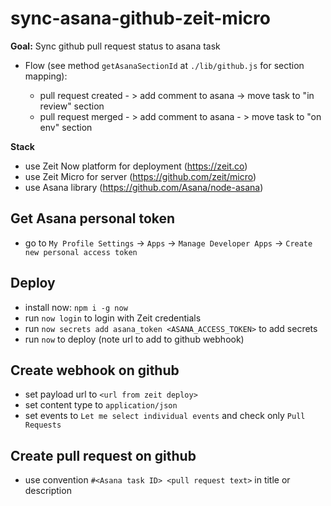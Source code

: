 # sync-asana-github-zeit-micro

**Goal:** Sync github pull request status to asana task

-   Flow (see method `getAsanaSectionId` at `./lib/github.js` for section mapping):

    -   pull request created - > add comment to asana -> move task to "in review" section
    -   pull request merged - > add comment to asana - > move task to "on env" section

**Stack**

-   use Zeit Now platform for deployment (https://zeit.co)
-   use Zeit Micro for server (https://github.com/zeit/micro)
-   use Asana library (https://github.com/Asana/node-asana)

## Get Asana personal token

-   go to `My Profile Settings` -> `Apps` -> `Manage Developer Apps` -> `Create new personal access token`

## Deploy

-   install now: `npm i -g now`
-   run `now login` to login with Zeit credentials
-   run `now secrets add asana_token <ASANA_ACCESS_TOKEN>` to add secrets
-   run `now` to deploy (note url to add to github webhook)

## Create webhook on github

-   set payload url to `<url from zeit deploy>`
-   set content type to `application/json`
-   set events to `Let me select individual events` and check only `Pull Requests`

## Create pull request on github

-   use convention `#<Asana task ID> <pull request text>` in title or description
